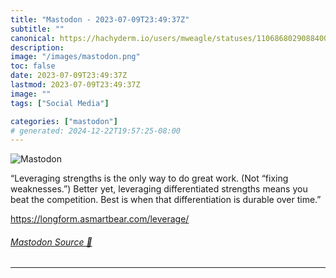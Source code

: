 ```yaml
---
title: "Mastodon - 2023-07-09T23:49:37Z"
subtitle: ""
canonical: https://hachyderm.io/users/mweagle/statuses/110686802908840066
description:
image: "/images/mastodon.png"
toc: false
date: 2023-07-09T23:49:37Z
lastmod: 2023-07-09T23:49:37Z
image: ""
tags: ["Social Media"]

categories: ["mastodon"]
# generated: 2024-12-22T19:57:25-08:00
---
```

![Mastodon](/images/mastodon.png)

<p>“Leveraging strengths is the only way to do great work. (Not “fixing weaknesses.”) Better yet, leveraging differentiated strengths means you beat the competition. Best is when that differentiation is durable over time.”</p><p><a href="https://longform.asmartbear.com/leverage/" target="_blank" rel="nofollow noopener noreferrer" translate="no"><span class="invisible">https://</span><span class="ellipsis">longform.asmartbear.com/levera</span><span class="invisible">ge/</span></a></p>


###### [Mastodon Source 🐘](https://hachyderm.io/@mweagle/110686802908840066)

___
